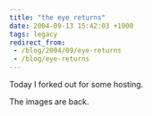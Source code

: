 ```yaml
---
title: "the eye returns"
date: 2004-09-13 15:42:03 +1000
tags: legacy
redirect_from:
 - /blog/2004/09/eye-returns
 - /blog/eye-returns
---
```


Today I forked out for some hosting.



The images are back.

